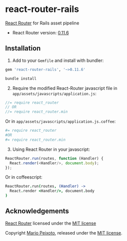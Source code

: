 # react-router-rails

[React Router](https://github.com/rackt/react-router/) for Rails asset pipeline

- React Router version: [0.11.6](https://github.com/rackt/react-router/tree/v0.11.6)

## Installation

1. Add to your `Gemfile` and install with bundler:

  ```ruby
  gem 'react-router-rails', '~>0.11.6'
  ```
  
  ```bash
  bundle install
  ```

2. Require the modified React-Router javascript file in `app/assets/javascripts/application.js`:

  ```js
  //= require react_router
  // OR
  //= require react_router.min
  ```
  
  Or in `app/assets/javascripts/application.js.coffee`:
  
  ```coffeescript
  #= require react_router
  #OR
  #= require react_router.min
  ```

3. Using React Router in your javascript:

  ```js
  ReactRouter.run(routes, function (Handler) {
    React.render(<Handler/>, document.body);
  });
  ```

  Or in coffeescript:

  ```coffeescript
  ReactRouter.run(routes, (Handler) ->
    React.render <Handler/>, document.body
  )
  ```

## Acknowledgements

[React Router](https://github.com/rackt/react-router/) licensed under the [MIT license](https://github.com/rackt/react-router/blob/master/LICENSE)

Copyright [Mario Peixoto](https://github.com/mariopeixoto), released under the [MIT license](https://github.com/mariopeixoto/react-router-rails/LICENSE).